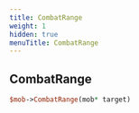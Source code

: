 ```yaml
---
title: CombatRange
weight: 1
hidden: true
menuTitle: CombatRange
---
```

## CombatRange
```perl
$mob->CombatRange(mob* target)
```